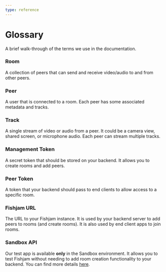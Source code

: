 ```yaml
---
type: reference
---
```


# Glossary

A brief walk-through of the terms we use in the documentation.

### Room

A collection of peers that can send and receive video/audio to and from other peers.

### Peer

A user that is connected to a room. Each peer has some associated metadata and tracks.

### Track

A single stream of video or audio from a peer. It could be a camera view, shared screen, or microphone audio. Each peer can stream multiple tracks.

### Management Token

A secret token that should be stored on your backend. It allows you to create rooms and add peers.

### Peer Token

A token that your backend should pass to end clients to allow access to a specific room.

### Fishjam URL

The URL to your Fishjam instance. It is used by your backend server to add peers to rooms (and create rooms). It is also used by end client apps to join rooms.

### Sandbox API

Our test app is available **only** in the Sandbox environment. It allows you to test Fishjam without needing to add room creation functionality to your backend. You can find more details [here](/how-to/features/room-manager-testing).
